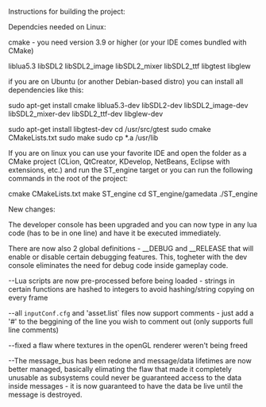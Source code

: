 
Instructions for building the project:

Dependcies needed on Linux:

cmake - you need version 3.9 or higher (or your IDE comes bundled with CMake)

liblua5.3
libSDL2
libSDL2_image
libSDL2_mixer
libSDL2_ttf
libgtest
libglew

if you are on Ubuntu (or another Debian-based distro) you can install all dependencies like this:

sudo apt-get install cmake liblua5.3-dev libSDL2-dev libSDL2_image-dev libSDL2_mixer-dev libSDL2_ttf-dev libglew-dev

sudo apt-get install libgtest-dev
cd /usr/src/gtest
sudo cmake CMakeLists.txt
sudo make
sudo cp *.a /usr/lib

If you are on linux you can use your favorite IDE and open the folder as a CMake project
(CLion, QtCreator, KDevelop, NetBeans, Eclipse with extensions, etc.) and run the ST_engine target or you can run the following commands in the root of the project:

cmake CMakeLists.txt
make ST_engine
cd ST_engine/gamedata
./ST_engine

New changes:

The developer console has been upgraded and you can now type in any lua code (has to be in one line) and have it be
executed immediately.

There are now also 2 global definitions - __DEBUG and __RELEASE that will enable or disable certain debugging features. This, togheter with the dev console eliminates the need for debug code inside gameplay code.

--Lua scripts are now pre-processed before being loaded - strings in certain functions are hashed to integers to avoid hashing/string copying on every frame

--all `inputConf.cfg` and 'asset.list` files now support comments - 
just add a '#' to the beggining of the line you wish to comment out (only supports full line comments)

--fixed a flaw where textures in the openGL renderer weren't being freed

--The message_bus has been redone and message/data lifetimes are now better managed,
basically elimating the flaw that made it completely unusable as subsystems could never be guaranteed access to the data inside messages - it is now guaranteed to have the data be live until the message is destroyed.
